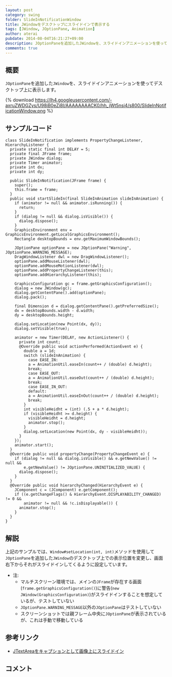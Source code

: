 ```yaml
---
layout: post
category: swing
folder: SlideInNotificationWindow
title: JWindowをデスクトップにスライドインで表示する
tags: [JWindow, JOptionPane, Animation]
author: aterai
pubdate: 2014-08-04T16:21:27+09:00
description: JOptionPaneを追加したJWindowを、スライドインアニメーションを使ってデスクトップ上に表示します。
comments: true
---
```

## 概要
`JOptionPane`を追加した`JWindow`を、スライドインアニメーションを使ってデスクトップ上に表示します。

{% download https://lh4.googleusercontent.com/-axruZWDGZys/U98iB0eZi8I/AAAAAAAACK0/hh_jWt5nsi4/s800/SlideInNotificationWindow.png %}

## サンプルコード
<pre class="prettyprint"><code>class SlideInNotification implements PropertyChangeListener, HierarchyListener {
  private static final int DELAY = 5;
  private final JFrame frame;
  private JWindow dialog;
  private Timer animator;
  private int dx;
  private int dy;

  public SlideInNotification(JFrame frame) {
    super();
    this.frame = frame;
  }
  public void startSlideIn(final SlideInAnimation slideInAnimation) {
    if (animator != null &amp;&amp; animator.isRunning()) {
      return;
    }
    if (dialog != null &amp;&amp; dialog.isVisible()) {
      dialog.dispose();
    }
    GraphicsEnvironment env = GraphicsEnvironment.getLocalGraphicsEnvironment();
    Rectangle desktopBounds = env.getMaximumWindowBounds();

    JOptionPane optionPane = new JOptionPane("Warning", JOptionPane.WARNING_MESSAGE);
    DragWindowListener dwl = new DragWindowListener();
    optionPane.addMouseListener(dwl);
    optionPane.addMouseMotionListener(dwl);
    optionPane.addPropertyChangeListener(this);
    optionPane.addHierarchyListener(this);

    GraphicsConfiguration gc = frame.getGraphicsConfiguration();
    dialog = new JWindow(gc);
    dialog.getContentPane().add(optionPane);
    dialog.pack();

    final Dimension d = dialog.getContentPane().getPreferredSize();
    dx = desktopBounds.width - d.width;
    dy = desktopBounds.height;

    dialog.setLocation(new Point(dx, dy));
    dialog.setVisible(true);

    animator = new Timer(DELAY, new ActionListener() {
      private int count;
      @Override public void actionPerformed(ActionEvent e) {
        double a = 1d;
        switch (slideInAnimation) {
          case EASE_IN:
          a = AnimationUtil.easeIn(count++ / (double) d.height);
          break;
          case EASE_OUT:
          a = AnimationUtil.easeOut(count++ / (double) d.height);
          break;
          case EASE_IN_OUT:
          default:
          a = AnimationUtil.easeInOut(count++ / (double) d.height);
          break;
        }
        int visibleHeidht = (int) (.5 + a * d.height);
        if (visibleHeidht &gt;= d.height) {
          visibleHeidht = d.height;
          animator.stop();
        }
        dialog.setLocation(new Point(dx, dy - visibleHeidht));
      }
    });
    animator.start();
  }
  @Override public void propertyChange(PropertyChangeEvent e) {
    if (dialog != null &amp;&amp; dialog.isVisible() &amp;&amp; e.getNewValue() != null &amp;&amp;
        e.getNewValue() != JOptionPane.UNINITIALIZED_VALUE) {
      dialog.dispose();
    }
  }
  @Override public void hierarchyChanged(HierarchyEvent e) {
    JComponent c = (JComponent) e.getComponent();
    if ((e.getChangeFlags() &amp; HierarchyEvent.DISPLAYABILITY_CHANGED) != 0 &amp;&amp;
        animator != null &amp;&amp; !c.isDisplayable()) {
      animator.stop();
    }
  }
}
</code></pre>

## 解説
上記のサンプルでは、`Window#setLocation(int, int)`メソッドを使用して`JOptionPane`を追加した`JWindow`のデスクトップ上での表示位置を変更し、画面右下からそれがスライドインしてくるように設定しています。

- 注:
    - マルチスクリーン環境では、メインの`JFrame`が存在する画面(`frame.getGraphicsConfiguration()`)に警告(`new JWindow(GraphicsConfiguration)`)がスライドインすることを想定しているが、テストしていない
    - `JOptionPane.WARNING_MESSAGE`以外の`JOptionPane`はテストしていない
    - スクリーンショットでは親フレーム中央に`JOptionPane`が表示されているが、これは手動で移動している

<!-- dummy comment line for breaking list -->

## 参考リンク
- [JTextAreaをキャプションとして画像上にスライドイン](http://terai.xrea.jp/Swing/EaseInOut.html)

<!-- dummy comment line for breaking list -->

## コメント
